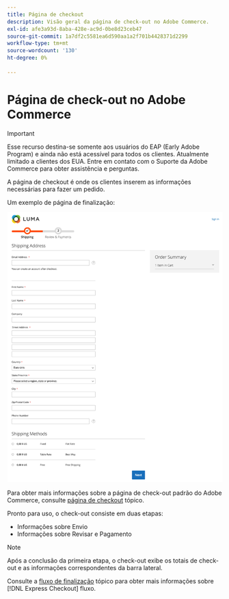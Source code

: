 ```yaml
---
title: Página de checkout
description: Visão geral da página de check-out no Adobe Commerce.
exl-id: afe3a93d-8aba-428e-ac9d-0be8d23ceb47
source-git-commit: 1a7df2c5581ea6d590aa1a2f701b4428371d2299
workflow-type: tm+mt
source-wordcount: '130'
ht-degree: 0%

---
```


# Página de check-out no Adobe Commerce

>[!IMPORTANT]
>
> Esse recurso destina-se somente aos usuários do EAP (Early Adobe Program) e ainda não está acessível para todos os clientes. Atualmente limitado a clientes dos EUA. Entre em contato com o Suporte da Adobe Commerce para obter assistência e perguntas.

A página de checkout é onde os clientes inserem as informações necessárias para fazer um pedido.

Um exemplo de página de finalização:

![Página de checkout](assets/checkout-page.png)

Para obter mais informações sobre a página de check-out padrão do Adobe Commerce, consulte [página de checkout](https://docs.magento.com/user-guide/quick-tour/checkout-page.html) tópico.

Pronto para uso, o check-out consiste em duas etapas:

- Informações sobre Envio
- Informações sobre Revisar e Pagamento

>[!NOTE]
>
> Após a conclusão da primeira etapa, o check-out exibe os totais de check-out e as informações correspondentes da barra lateral.

Consulte a [fluxo de finalização](../express-checkout/onboarding.md) tópico para obter mais informações sobre [!DNL Express Checkout] fluxo.
